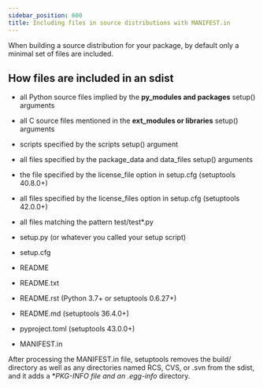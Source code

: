 ```yaml
---
sidebar_position: 600
title: Including files in source distributions with MANIFEST.in
---
```


When building a source distribution for your package, by default only a minimal set of files are included.

## How files are included in an sdist

- all Python source files implied by the **py_modules and packages** setup() arguments

- all C source files mentioned in the **ext_modules or libraries** setup() arguments

- scripts specified by the scripts setup() argument

- all files specified by the package_data and data_files setup() arguments

- the file specified by the license_file option in setup.cfg (setuptools 40.8.0+)

- all files specified by the license_files option in setup.cfg (setuptools 42.0.0+)

- all files matching the pattern test/test*.py

- setup.py (or whatever you called your setup script)

- setup.cfg

- README

- README.txt

- README.rst (Python 3.7+ or setuptools 0.6.27+)

- README.md (setuptools 36.4.0+)

- pyproject.toml (setuptools 43.0.0+)

- MANIFEST.in

After processing the MANIFEST.in file, setuptools removes the build/ directory as well as any directories named RCS, CVS, or .svn from the sdist, and it adds a **PKG-INFO file and an *.egg-info** directory.


